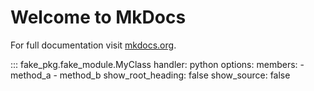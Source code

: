 # Welcome to MkDocs

For full documentation visit [mkdocs.org](https://www.mkdocs.org).

::: fake_pkg.fake_module.MyClass
    handler: python
    options:
      members:
        - method_a
        - method_b
      show_root_heading: false
      show_source: false
